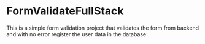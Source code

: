 # FormValidateFullStack
This is a simple form validation project that validates the form from backend and with no error register the user data in the database
